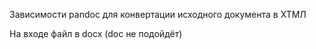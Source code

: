 Зависимости
pandoc для конвертации исходного документа в ХТМЛ

На входе файл в docx (doc не подойдёт)

